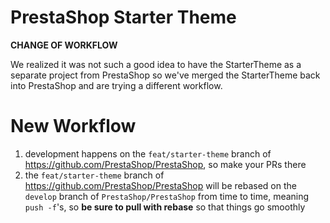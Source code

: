# PrestaShop Starter Theme

**CHANGE OF WORKFLOW**

We realized it was not such a good idea to have the StarterTheme as a separate project from PrestaShop so we've merged the StarterTheme back into PrestaShop and are trying a different workflow.

# New Workflow

1. development happens on the `feat/starter-theme` branch of https://github.com/PrestaShop/PrestaShop, so make your PRs there
2. the `feat/starter-theme` branch of https://github.com/PrestaShop/PrestaShop will be rebased on the `develop` branch of `PrestaShop/PrestaShop` from time to time, meaning `push -f`'s, so **be sure to pull with rebase** so that things go smoothly

